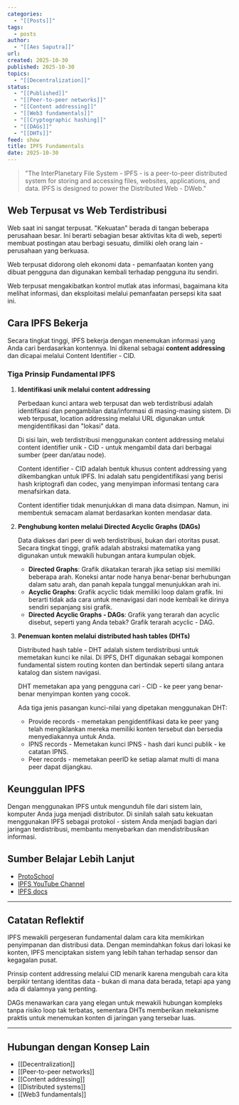 ```yaml
---
categories:
  - "[[Posts]]"
tags:
  - posts
author:
  - "[[Aes Saputra]]"
url:
created: 2025-10-30
published: 2025-10-30
topics:
  - "[[Decentralization]]"
status:
  - "[[Published]]"
  - "[[Peer-to-peer networks]]"
  - "[[Content addressing]]"
  - "[[Web3 fundamentals]]"
  - "[[Cryptographic hashing]]"
  - "[[DAGs]]"
  - "[[DHTs]]"
feed: show
title: IPFS Fundamentals
date: 2025-10-30
---
```


> "The InterPlanetary File System - IPFS - is a peer-to-peer distributed system for storing and accessing files, websites, applications, and data. IPFS is designed to power the Distributed Web - DWeb."

## Web Terpusat vs Web Terdistribusi

Web saat ini sangat terpusat. "Kekuatan" berada di tangan beberapa perusahaan besar. Ini berarti sebagian besar aktivitas kita di web, seperti membuat postingan atau berbagi sesuatu, dimiliki oleh orang lain - perusahaan yang berkuasa.

Web terpusat didorong oleh ekonomi data - pemanfaatan konten yang dibuat pengguna dan digunakan kembali terhadap pengguna itu sendiri.

Web terpusat mengakibatkan kontrol mutlak atas informasi, bagaimana kita melihat informasi, dan eksploitasi melalui pemanfaatan persepsi kita saat ini.

## Cara IPFS Bekerja

Secara tingkat tinggi, IPFS bekerja dengan menemukan informasi yang Anda cari berdasarkan kontennya. Ini dikenal sebagai **content addressing** dan dicapai melalui Content Identifier - CID.

### Tiga Prinsip Fundamental IPFS

1. **Identifikasi unik melalui content addressing**
   
   Perbedaan kunci antara web terpusat dan web terdistribusi adalah identifikasi dan pengambilan data/informasi di masing-masing sistem. Di web terpusat, location addressing melalui URL digunakan untuk mengidentifikasi dan "lokasi" data.
   
   Di sisi lain, web terdistribusi menggunakan content addressing melalui content identifier unik - CID - untuk mengambil data dari berbagai sumber (peer dan/atau node).
   
   Content identifier - CID adalah bentuk khusus content addressing yang dikembangkan untuk IPFS. Ini adalah satu pengidentifikasi yang berisi hash kriptografi dan codec, yang menyimpan informasi tentang cara menafsirkan data.
   
   Content identifier tidak menunjukkan di mana data disimpan. Namun, ini membentuk semacam alamat berdasarkan konten mendasar data.

2. **Penghubung konten melalui Directed Acyclic Graphs (DAGs)**
   
   Data diakses dari peer di web terdistribusi, bukan dari otoritas pusat. Secara tingkat tinggi, grafik adalah abstraksi matematika yang digunakan untuk mewakili hubungan antara kumpulan objek.
   
   - **Directed Graphs**: Grafik dikatakan terarah jika setiap sisi memiliki beberapa arah. Koneksi antar node hanya benar-benar berhubungan dalam satu arah, dan panah kepala tunggal menunjukkan arah ini.
   - **Acyclic Graphs**: Grafik acyclic tidak memiliki loop dalam grafik. Ini berarti tidak ada cara untuk menavigasi dari node kembali ke dirinya sendiri sepanjang sisi grafik.
   - **Directed Acyclic Graphs - DAGs**: Grafik yang terarah dan acyclic disebut, seperti yang Anda tebak? Grafik terarah acyclic - DAG.

3. **Penemuan konten melalui distributed hash tables (DHTs)**
   
   Distributed hash table - DHT adalah sistem terdistribusi untuk memetakan kunci ke nilai. Di IPFS, DHT digunakan sebagai komponen fundamental sistem routing konten dan bertindak seperti silang antara katalog dan sistem navigasi.
   
   DHT memetakan apa yang pengguna cari - CID - ke peer yang benar-benar menyimpan konten yang cocok.
   
   Ada tiga jenis pasangan kunci-nilai yang dipetakan menggunakan DHT:
   
   - Provide records - memetakan pengidentifikasi data ke peer yang telah mengiklankan mereka memiliki konten tersebut dan bersedia menyediakannya untuk Anda.
   - IPNS records - Memetakan kunci IPNS - hash dari kunci publik - ke catatan IPNS.
   - Peer records - memetakan peerID ke setiap alamat multi di mana peer dapat dijangkau.

## Keunggulan IPFS

Dengan menggunakan IPFS untuk mengunduh file dari sistem lain, komputer Anda juga menjadi distributor. Di sinilah salah satu kekuatan menggunakan IPFS sebagai protokol - sistem Anda menjadi bagian dari jaringan terdistribusi, membantu menyebarkan dan mendistribusikan informasi.

## Sumber Belajar Lebih Lanjut

- [ProtoSchool](https://proto.school/)
- [IPFS YouTube Channel](https://www.youtube.com/c/IPFSbot)
- [IPFS docs](https://docs.ipfs.tech/)

---

## Catatan Reflektif

IPFS mewakili pergeseran fundamental dalam cara kita memikirkan penyimpanan dan distribusi data. Dengan memindahkan fokus dari lokasi ke konten, IPFS menciptakan sistem yang lebih tahan terhadap sensor dan kegagalan pusat.

Prinsip content addressing melalui CID menarik karena mengubah cara kita berpikir tentang identitas data - bukan di mana data berada, tetapi apa yang ada di dalamnya yang penting.

DAGs menawarkan cara yang elegan untuk mewakili hubungan kompleks tanpa risiko loop tak terbatas, sementara DHTs memberikan mekanisme praktis untuk menemukan konten di jaringan yang tersebar luas.

---

## Hubungan dengan Konsep Lain

- [[Decentralization]]
- [[Peer-to-peer networks]]
- [[Content addressing]]
- [[Distributed systems]]
- [[Web3 fundamentals]]